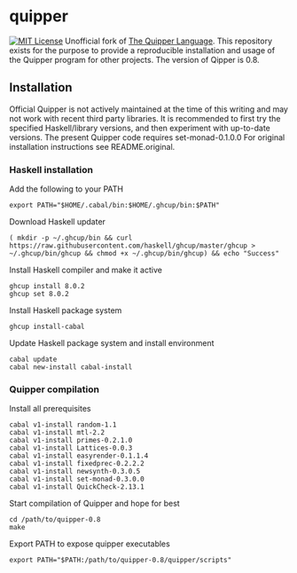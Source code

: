 # quipper
[![MIT License](https://img.shields.io/badge/license-MIT-blue.svg)](./LICENSE)
Unofficial fork of [The Quipper Language](https://www.mathstat.dal.ca/~selinger/quipper/). This repository exists for the purpose to provide a 
reproducible installation and usage of the Quipper program for other projects. The version of Qipper is 0.8.

## Installation

Official Quipper is not actively maintained at the time of this
writing and may not work with recent third party libraries. It is
recommended to first try the specified Haskell/library versions, and
then experiment with up-to-date versions.
The present Quipper code requires set-monad-0.1.0.0
For original installation instructions see README.original.

### Haskell installation

Add the following to your PATH
```
export PATH="$HOME/.cabal/bin:$HOME/.ghcup/bin:$PATH"
```

Download Haskell updater
```
( mkdir -p ~/.ghcup/bin && curl https://raw.githubusercontent.com/haskell/ghcup/master/ghcup > ~/.ghcup/bin/ghcup && chmod +x ~/.ghcup/bin/ghcup) && echo "Success"
```

Install Haskell compiler and make it active
```
ghcup install 8.0.2
ghcup set 8.0.2
```
Install Haskell package system
```
ghcup install-cabal
```
Update Haskell package system and install environment
```
cabal update
cabal new-install cabal-install
```

### Quipper compilation

Install all prerequisites
```
cabal v1-install random-1.1
cabal v1-install mtl-2.2
cabal v1-install primes-0.2.1.0
cabal v1-install Lattices-0.0.3
cabal v1-install easyrender-0.1.1.4
cabal v1-install fixedprec-0.2.2.2
cabal v1-install newsynth-0.3.0.5
cabal v1-install set-monad-0.3.0.0
cabal v1-install QuickCheck-2.13.1 
```

Start compilation of Quipper and hope for best
```
cd /path/to/quipper-0.8
make
```

Export PATH to expose quipper executables
```
export PATH="$PATH:/path/to/quipper-0.8/quipper/scripts"
```

